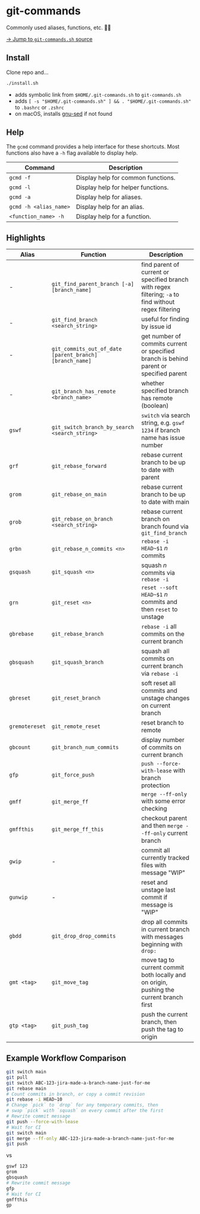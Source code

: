 # git-commands

Commonly used aliases, functions, etc. ✌🏻

[→ Jump to `git-commands.sh` source](https://github.com/reiniiriarios/git-commands/blob/main/git-commands.sh)

## Install

Clone repo and...

```sh
./install.sh
```

- adds symbolic link from `$HOME/.git-commands.sh` to `git-commands.sh`
- adds `[ -s "$HOME/.git-commands.sh" ] && . "$HOME/.git-commands.sh"` to `.bashrc` or `.zshrc`
- on macOS, installs [gnu-sed](https://formulae.brew.sh/formula/gnu-sed) if not found

## Help

The `gcmd` command provides a help interface for these shortcuts. Most functions also have a `-h`
flag available to display help.

Command|Description
---|---
`gcmd -f`|Display help for common functions.
`gcmd -l`|Display help for helper functions.
`gcmd -a`|Display help for aliases.
`gcmd -h <alias_name>`|Display help for an alias.
`<function_name> -h`|Display help for a function.

## Highlights

Alias|Function|Description
---|---|---
-|`git_find_parent_branch [-a] [branch_name]`|find parent of current or specified branch with regex filtering; `-a` to find without regex filtering
-|`git_find_branch <search_string>`|useful for finding by issue id
-|`git_commits_out_of_date [parent_branch] [branch_name]`|get number of commits current or specified branch is behind parent or specified parent
-|`git_branch_has_remote <branch_name>`|whether specified branch has remote (boolean)
`gswf`|`git_switch_branch_by_search <search_string>`|`switch` via search string, e.g. `gswf 1234` if branch name has issue number
`grf`|`git_rebase_forward`|rebase current branch to be up to date with parent
`grom`|`git_rebase_on_main`|rebase current branch to be up to date with main
`grob`|`git_rebase_on_branch <search_string>`|rebase current branch on branch found via `git_find_branch`
`grbn`|`git_rebase_n_commits <n>`|`rebase -i HEAD~$1` _n_ commits
`gsquash`|`git_squash <n>`|squash _n_ commits via `rebase -i`
`grn`|`git_reset <n>`|`reset --soft HEAD~$1` _n_ commits and then `reset` to unstage
`gbrebase`|`git_rebase_branch`|`rebase -i` all commits on the current branch
`gbsquash`|`git_squash_branch`|squash all commits on current branch via `rebase -i`
`gbreset`|`git_reset_branch`|soft reset all commits and unstage changes on current branch
`gremotereset`|`git_remote_reset`|reset branch to remote
`gbcount`|`git_branch_num_commits`|display number of commits on current branch
`gfp`|`git_force_push`|`push --force-with-lease` with branch protection
`gmff`|`git_merge_ff`|`merge --ff-only` with some error checking
`gmffthis`|`git_merge_ff_this`|checkout parent and then `merge --ff-only` current branch
`gwip`|-|commit all currently tracked files with message "WIP"
`gunwip`|-|reset and unstage last commit if message is "WIP"
`gbdd`|`git_drop_drop_commits`|drop all commits in current branch with messages beginning with `drop: `
`gmt <tag>`|`git_move_tag`|move tag to current commit both locally and on origin, pushing the current branch first
`gtp <tag>`|`git_push_tag`|push the current branch, then push the tag to origin

## Example Workflow Comparison

```sh
git switch main
git pull
git switch ABC-123-jira-made-a-branch-name-just-for-me
git rebase main
# Count commits in branch, or copy a commit revision
git rebase -i HEAD~10
# Change `pick` to `drop` for any temporary commits, then
# swap `pick` with `squash` on every commit after the first
# Rewrite commit message
git push --force-with-lease
# Wait for CI
git switch main
git merge --ff-only ABC-123-jira-made-a-branch-name-just-for-me
git push
```

vs

```sh
gswf 123
grom
gbsquash
# Rewrite commit message
gfp
# Wait for CI
gmffthis
gp
```
